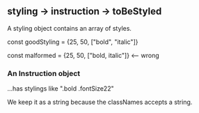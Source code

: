 ## styling -> instruction -> toBeStyled

A styling object contains an array of styles.

const goodStyling = {25, 50, ["bold", "italic"]}

const malformed = {25, 50, ["bold, italic"]} <-- wrong

### An Instruction object

...has stylings like ".bold .fontSize22"

We keep it as a string because the classNames accepts a string.
